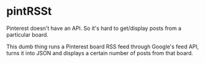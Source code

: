 pintRSSt
========

Pinterest doesn't have an API. So it's hard to get/display posts from a particular board.

This dumb thing runs a Pinterest board RSS feed through Google's feed API, turns it into JSON and displays a certain number of posts from that board.
